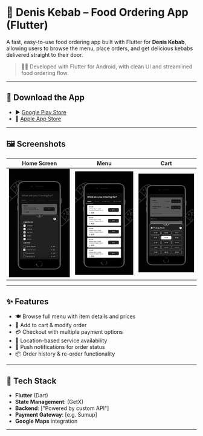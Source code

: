 # 🥙 Denis Kebab – Food Ordering App (Flutter)

A fast, easy-to-use food ordering app built with Flutter for **Denis Kebab**, allowing users to browse the menu, place orders, and get delicious kebabs delivered straight to their door.

> 🧑‍🍳 Developed with Flutter for Android, with clean UI and streamlined food ordering flow.

---

## 📲 Download the App

- ▶️ [Google Play Store](https://play.google.com/store/apps/details?id=com.deniskebap&hl=en_IN)
- 🍎 [Apple App Store](https://apps.apple.com/us/app/denis-kebap/id1598089074?l=vi&platform=iphone)


---

## 🖼️ Screenshots

| Home Screen | Menu | Cart |
|-------------|------|------|
| ![Home](assets/screenshots/home.png) | ![Menu](assets/screenshots/menu.png) | ![Cart](assets/screenshots/cart.png) |


---

## ✨ Features

- 🍽️ Browse full menu with item details and prices
- 🛒 Add to cart & modify order
- 💳 Checkout with multiple payment options
- 📍 Location-based service availability
- 🔔 Push notifications for order status
- 📦 Order history & re-order functionality

---

## 🔧 Tech Stack

- **Flutter** (Dart)
- **State Management**: (GetX)
- **Backend**: ["Powered by custom API"]
- **Payment Gateway**: [e.g. Sumup]
- **Google Maps** integration

---
